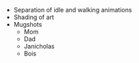 - Separation of idle and walking animations
- Shading of art
- Mugshots
  - Mom
  - Dad
  - Janicholas
  - Bois
